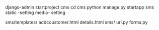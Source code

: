 django-admin startproject cms
cd cms
python manage.py startapp sms
static -setting
media- setting

sms/templates/
	addcoustomer.html
	details.html
sms/
   url.py
   forms.py

